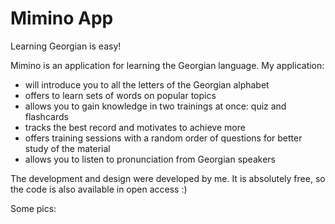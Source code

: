 # Mimino App
Learning Georgian is easy!

Mimino is an application for learning the Georgian language. My application:
- will introduce you to all the letters of the Georgian alphabet
- offers to learn sets of words on popular topics
- allows you to gain knowledge in two trainings at once: quiz and flashcards
- tracks the best record and motivates to achieve more
- offers training sessions with a random order of questions for better study of the material
- allows you to listen to pronunciation from Georgian speakers

The development and design were developed by me. It is absolutely free, so the code is also available in open access :)

Some pics: 
